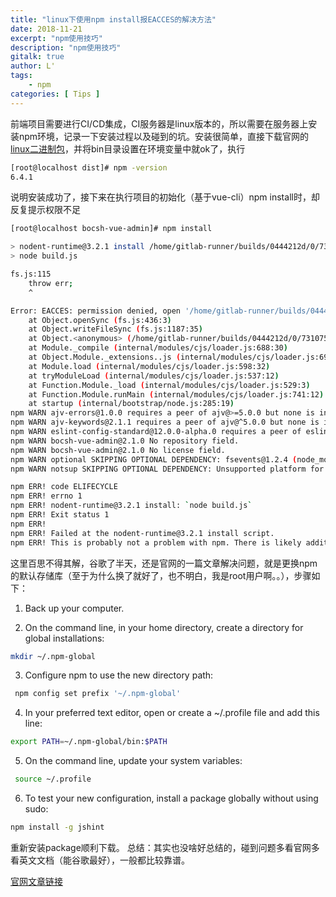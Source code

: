 ```yaml
---
title: "linux下使用npm install报EACCES的解决方法"
date: 2018-11-21
excerpt: "npm使用技巧"
description: "npm使用技巧"
gitalk: true
author: L'
tags:
    - npm
categories: [ Tips ]
---
```


前端项目需要进行CI/CD集成，CI服务器是linux版本的，所以需要在服务器上安装npm环境，记录一下安装过程以及碰到的坑。安装很简单，直接下载官网的[linux二进制包](https://nodejs.org/dist/v10.13.0/node-v10.13.0-linux-x64.tar.xz)，并将bin目录设置在环境变量中就ok了，执行
```bash
[root@localhost dist]# npm -version
6.4.1
```
说明安装成功了，接下来在执行项目的初始化（基于vue-cli）npm install时，却反复提示权限不足
```bash
[root@localhost bocsh-vue-admin]# npm install

> nodent-runtime@3.2.1 install /home/gitlab-runner/builds/0444212d/0/7310754/bocsh-vue-admin/node_modules/nodent-runtime
> node build.js

fs.js:115
    throw err;
    ^

Error: EACCES: permission denied, open '/home/gitlab-runner/builds/0444212d/0/7310754/bocsh-vue-admin/node_modules/nodent-runtime/dist/index.js'
    at Object.openSync (fs.js:436:3)
    at Object.writeFileSync (fs.js:1187:35)
    at Object.<anonymous> (/home/gitlab-runner/builds/0444212d/0/7310754/bocsh-vue-admin/node_modules/nodent-runtime/build.js:5:4)
    at Module._compile (internal/modules/cjs/loader.js:688:30)
    at Object.Module._extensions..js (internal/modules/cjs/loader.js:699:10)
    at Module.load (internal/modules/cjs/loader.js:598:32)
    at tryModuleLoad (internal/modules/cjs/loader.js:537:12)
    at Function.Module._load (internal/modules/cjs/loader.js:529:3)
    at Function.Module.runMain (internal/modules/cjs/loader.js:741:12)
    at startup (internal/bootstrap/node.js:285:19)
npm WARN ajv-errors@1.0.0 requires a peer of ajv@>=5.0.0 but none is installed. You must install peer dependencies yourself.
npm WARN ajv-keywords@2.1.1 requires a peer of ajv@^5.0.0 but none is installed. You must install peer dependencies yourself.
npm WARN eslint-config-standard@12.0.0-alpha.0 requires a peer of eslint@>=5.0.0-alpha.2 but none is installed. You must install peer dependencies yourself.
npm WARN bocsh-vue-admin@2.1.0 No repository field.
npm WARN bocsh-vue-admin@2.1.0 No license field.
npm WARN optional SKIPPING OPTIONAL DEPENDENCY: fsevents@1.2.4 (node_modules/fsevents):
npm WARN notsup SKIPPING OPTIONAL DEPENDENCY: Unsupported platform for fsevents@1.2.4: wanted {"os":"darwin","arch":"any"} (current: {"os":"linux","arch":"x64"})

npm ERR! code ELIFECYCLE
npm ERR! errno 1
npm ERR! nodent-runtime@3.2.1 install: `node build.js`
npm ERR! Exit status 1
npm ERR! 
npm ERR! Failed at the nodent-runtime@3.2.1 install script.
npm ERR! This is probably not a problem with npm. There is likely additional logging output above.
```
这里百思不得其解，谷歌了半天，还是官网的一篇文章解决问题，就是更换npm的默认存储库（至于为什么换了就好了，也不明白，我是root用户啊。。），步骤如下：

1. Back up your computer.

2. On the command line, in your home directory, create a directory for global installations:
```bash
mkdir ~/.npm-global
```

3. Configure npm to use the new directory path:
```bash
 npm config set prefix '~/.npm-global'
```

4. In your preferred text editor, open or create a ~/.profile file and add this line:
```bash
export PATH=~/.npm-global/bin:$PATH
```

5. On the command line, update your system variables:
```bash
 source ~/.profile
```

6. To test your new configuration, install a package globally without using sudo:
 ```bash
npm install -g jshint
```

重新安装package顺利下载。
总结：其实也没啥好总结的，碰到问题多看官网多看英文文档（能谷歌最好），一般都比较靠谱。

[官网文章链接](https://docs.npmjs.com/resolving-eacces-permissions-errors-when-installing-packages-globally)
